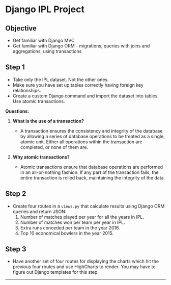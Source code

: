 # Django IPL Project

## Objective
- Get familiar with Django MVC
- Get familiar with Django ORM - migrations, queries with joins and aggregations, using transactions

## Step 1
- Take only the IPL dataset. Not the other ones.
- Make sure you have set up tables correctly having foreign key relationships.
- Create a custom Django command and import the dataset into tables. Use atomic transactions.

**Questions:**
1. **What is the use of a transaction?**
   - A transaction ensures the consistency and integrity of the database by allowing a series of database operations to be treated as a single, atomic unit. Either all operations within the transaction are completed, or none of them are.

2. **Why atomic transactions?**
   - Atomic transactions ensure that database operations are performed in an all-or-nothing fashion. If any part of the transaction fails, the entire transaction is rolled back, maintaining the integrity of the data.

## Step 2

- Create four routes in a `views.py` that calculate results using Django ORM queries and return JSON:
  1. Number of matches played per year for all the years in IPL.
  2. Number of matches won per team per year in IPL.
  3. Extra runs conceded per team in the year 2016.
  4. Top 10 economical bowlers in the year 2015.

## Step 3
- Have another set of four routes for displaying the charts which hit the previous four routes and use HighCharts to render. You may have to figure out Django templates for this step.

---
